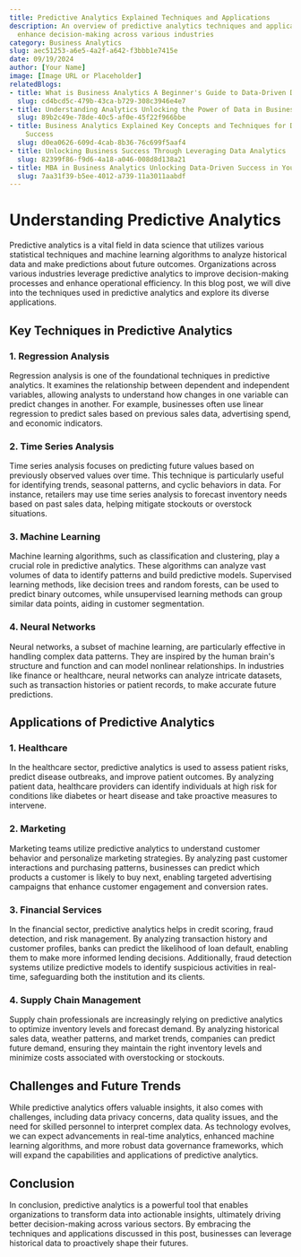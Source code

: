 ```yaml
---
title: Predictive Analytics Explained Techniques and Applications
description: An overview of predictive analytics techniques and applications that
  enhance decision-making across various industries
category: Business Analytics
slug: aec51253-a6e5-4a2f-a642-f3bbb1e7415e
date: 09/19/2024
author: [Your Name]
image: [Image URL or Placeholder]
relatedBlogs:
- title: What is Business Analytics A Beginner's Guide to Data-Driven Decision Making
  slug: cd4bcd5c-479b-43ca-b729-308c3946e4e7
- title: Understanding Analytics Unlocking the Power of Data in Business
  slug: 89b2c49e-78de-40c5-af0e-45f22f966bbe
- title: Business Analytics Explained Key Concepts and Techniques for Data-Driven
    Success
  slug: d0ea0626-609d-4cab-8b36-76c699f5aaf4
- title: Unlocking Business Success Through Leveraging Data Analytics
  slug: 82399f86-f9d6-4a18-a046-008d8d138a21
- title: MBA in Business Analytics Unlocking Data-Driven Success in Your Career
  slug: 7aa31f39-b5ee-4012-a739-11a3011aabdf
---
```


# Understanding Predictive Analytics

Predictive analytics is a vital field in data science that utilizes various statistical techniques and machine learning algorithms to analyze historical data and make predictions about future outcomes. Organizations across various industries leverage predictive analytics to improve decision-making processes and enhance operational efficiency. In this blog post, we will dive into the techniques used in predictive analytics and explore its diverse applications.

## Key Techniques in Predictive Analytics

### 1. Regression Analysis

Regression analysis is one of the foundational techniques in predictive analytics. It examines the relationship between dependent and independent variables, allowing analysts to understand how changes in one variable can predict changes in another. For example, businesses often use linear regression to predict sales based on previous sales data, advertising spend, and economic indicators.

### 2. Time Series Analysis

Time series analysis focuses on predicting future values based on previously observed values over time. This technique is particularly useful for identifying trends, seasonal patterns, and cyclic behaviors in data. For instance, retailers may use time series analysis to forecast inventory needs based on past sales data, helping mitigate stockouts or overstock situations.

### 3. Machine Learning

Machine learning algorithms, such as classification and clustering, play a crucial role in predictive analytics. These algorithms can analyze vast volumes of data to identify patterns and build predictive models. Supervised learning methods, like decision trees and random forests, can be used to predict binary outcomes, while unsupervised learning methods can group similar data points, aiding in customer segmentation.

### 4. Neural Networks

Neural networks, a subset of machine learning, are particularly effective in handling complex data patterns. They are inspired by the human brain's structure and function and can model nonlinear relationships. In industries like finance or healthcare, neural networks can analyze intricate datasets, such as transaction histories or patient records, to make accurate future predictions.

## Applications of Predictive Analytics

### 1. Healthcare

In the healthcare sector, predictive analytics is used to assess patient risks, predict disease outbreaks, and improve patient outcomes. By analyzing patient data, healthcare providers can identify individuals at high risk for conditions like diabetes or heart disease and take proactive measures to intervene.

### 2. Marketing

Marketing teams utilize predictive analytics to understand customer behavior and personalize marketing strategies. By analyzing past customer interactions and purchasing patterns, businesses can predict which products a customer is likely to buy next, enabling targeted advertising campaigns that enhance customer engagement and conversion rates.

### 3. Financial Services

In the financial sector, predictive analytics helps in credit scoring, fraud detection, and risk management. By analyzing transaction history and customer profiles, banks can predict the likelihood of loan default, enabling them to make more informed lending decisions. Additionally, fraud detection systems utilize predictive models to identify suspicious activities in real-time, safeguarding both the institution and its clients.

### 4. Supply Chain Management

Supply chain professionals are increasingly relying on predictive analytics to optimize inventory levels and forecast demand. By analyzing historical sales data, weather patterns, and market trends, companies can predict future demand, ensuring they maintain the right inventory levels and minimize costs associated with overstocking or stockouts.

## Challenges and Future Trends

While predictive analytics offers valuable insights, it also comes with challenges, including data privacy concerns, data quality issues, and the need for skilled personnel to interpret complex data. As technology evolves, we can expect advancements in real-time analytics, enhanced machine learning algorithms, and more robust data governance frameworks, which will expand the capabilities and applications of predictive analytics.

## Conclusion

In conclusion, predictive analytics is a powerful tool that enables organizations to transform data into actionable insights, ultimately driving better decision-making across various sectors. By embracing the techniques and applications discussed in this post, businesses can leverage historical data to proactively shape their futures.